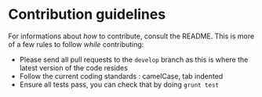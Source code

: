 # Contribution guidelines

For informations about _how_ to contribute, consult the README. This is more of a few rules to follow _while_ contributing:

* Please send all pull requests to the `develop` branch as this is where the latest version of the code resides
* Follow the current coding standards : camelCase, tab indented
* Ensure all tests pass, you can check that by doing `grunt test`